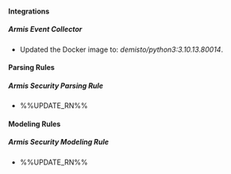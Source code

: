 #### Integrations

##### Armis Event Collector
- Updated the Docker image to: *demisto/python3:3.10.13.80014*.


#### Parsing Rules

##### Armis Security Parsing Rule

- %%UPDATE_RN%%


#### Modeling Rules

##### Armis Security Modeling Rule

- %%UPDATE_RN%%

